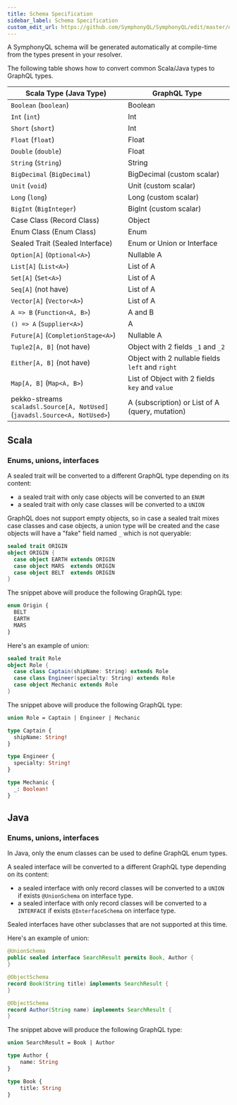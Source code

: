 ```yaml
---
title: Schema Specification
sidebar_label: Schema Specification
custom_edit_url: https://github.com/SymphonyQL/SymphonyQL/edit/master/docs/schema.md
---
```


A SymphonyQL schema will be generated automatically at compile-time from the types present in your resolver.

The following table shows how to convert common Scala/Java types to GraphQL types.

| Scala Type (Java Type)                                                         | GraphQL Type                                     |
|--------------------------------------------------------------------------------|--------------------------------------------------|
| `Boolean` (`boolean`)                                                          | Boolean                                          |
| `Int` (`int`)                                                                  | Int                                              |
| `Short` (`short`)                                                              | Int                                              |
| `Float` (`float`)                                                              | Float                                            |
| `Double` (`double`)                                                            | Float                                            |
| `String` (`String`)                                                            | String                                           |
| `BigDecimal` (`BigDecimal`)                                                    | BigDecimal (custom scalar)                       |
| `Unit` (`void`)                                                                | Unit (custom scalar)                             |
| `Long` (`long`)                                                                | Long (custom scalar)                             |
| `BigInt` (`BigInteger`)                                                        | BigInt (custom scalar)                           |
| Case Class (Record Class)                                                      | Object                                           |
| Enum Class (Enum Class)                                                        | Enum                                             |
| Sealed Trait (Sealed Interface)                                                | Enum or Union or Interface                       |
| `Option[A]` (`Optional<A>`)                                                    | Nullable A                                       |
| `List[A]` (`List<A>`)                                                          | List of A                                        |
| `Set[A]` (`Set<A>`)                                                            | List of A                                        |
| `Seq[A]` (not have)                                                            | List of A                                        |
| `Vector[A]` (`Vector<A>`)                                                      | List of A                                        |
| `A => B` (`Function<A, B>`)                                                    | A and B                                          |
| `() => A` (`Supplier<A>`)                                                      | A                                                |
| `Future[A]` (`CompletionStage<A>`)                                             | Nullable A                                       |
| `Tuple2[A, B]` (not have)                                                      | Object with 2 fields `_1` and `_2`               |
| `Either[A, B]` (not have)                                                      | Object with 2 nullable fields `left` and `right` |
| `Map[A, B]` (`Map<A, B>`)                                                      | List of Object with 2 fields `key` and `value`   |
| pekko-streams `scaladsl.Source[A, NotUsed]`<br/>(`javadsl.Source<A, NotUsed>`) | A (subscription) or List of A (query, mutation)  |

## Scala

### Enums, unions, interfaces

A sealed trait will be converted to a different GraphQL type depending on its content:

- a sealed trait with only case objects will be converted to an `ENUM`
- a sealed trait with only case classes will be converted to a `UNION`

GraphQL does not support empty objects, so in case a sealed trait mixes case classes and case objects, a union type will be created and the case objects will have a "fake" field named `_` which is not queryable:
```scala
sealed trait ORIGIN
object ORIGIN {
  case object EARTH extends ORIGIN
  case object MARS  extends ORIGIN
  case object BELT  extends ORIGIN
}
```

The snippet above will produce the following GraphQL type:
```graphql
enum Origin {
  BELT
  EARTH
  MARS
}
```

Here's an example of union:
```scala
sealed trait Role
object Role {
  case class Captain(shipName: String) extends Role
  case class Engineer(specialty: String) extends Role
  case object Mechanic extends Role
}
```

The snippet above will produce the following GraphQL type:
```graphql
union Role = Captain | Engineer | Mechanic

type Captain {
  shipName: String!
}

type Engineer {
  specialty: String!
}

type Mechanic {
  _: Boolean!
}
```

## Java

### Enums, unions, interfaces

In Java, only the enum classes can be used to define GraphQL enum types.

A sealed interface will be converted to a different GraphQL type depending on its content:

- a sealed interface with only record classes will be converted to a `UNION` if exists `@UnionSchema` on interface type.
- a sealed interface with only record classes will be converted to a `INTERFACE` if exists `@InterfaceSchema` on interface type.

Sealed interfaces have other subclasses that are not supported at this time.

Here's an example of union:
```java
@UnionSchema
public sealed interface SearchResult permits Book, Author {
}

@ObjectSchema
record Book(String title) implements SearchResult {
}

@ObjectSchema
record Author(String name) implements SearchResult {
}
```

The snippet above will produce the following GraphQL type:
```graphql
union SearchResult = Book | Author

type Author {
    name: String
}

type Book {
    title: String
}
```